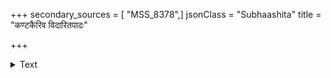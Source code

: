 +++
secondary_sources = [ "MSS_8378",]
jsonClass = "Subhaashita"
title = "कण्टकैरिव विदारितपादः"

+++

<details><summary>Text</summary>

कण्टकैरिव विदारितपादः पद्मिनीपरिचितैरपराद्रेः।  
आरुरोह सरसीरुहबन्धुः स्कन्धमम्बुधितटीगमनाय॥
</details>
